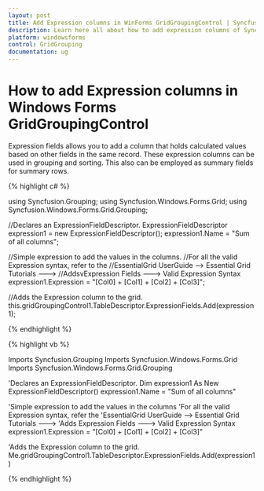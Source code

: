 ```yaml
---
layout: post
title: Add Expression columns in WinForms GridGroupingControl | Syncfusion
description: Learn here all about how to add expression columns of Syncfusion Windows Forms GridGroupingControl control and more.
platform: windowsforms
control: GridGrouping
documentation: ug
---
```


# How to add Expression columns in Windows Forms GridGroupingControl

Expression fields allows you to add a column that holds calculated values based on other fields in the same record. These expression columns can be used in grouping and sorting. This also can be employed as summary fields for summary rows.

 
{% highlight c# %}

using  Syncfusion.Grouping;
using  Syncfusion.Windows.Forms.Grid;
using  Syncfusion.Windows.Forms.Grid.Grouping;

//Declares an ExpressionFieldDescriptor.
ExpressionFieldDescriptor expression1 = new ExpressionFieldDescriptor();
expression1.Name = "Sum of all columns";

//Simple expression to add the values in the columns. 
//For all the valid Expression syntax, refer to the 
//EssentialGrid UserGuide --> Essential Grid Tutorials ---> 
//AddsvExpression Fields ---> Valid Expression Syntax 
expression1.Expression = "[Col0] + [Col1] + [Col2] + [Col3]";

//Adds the Expression column to the grid.
this.gridGroupingControl1.TableDescriptor.ExpressionFields.Add(expression1);

{% endhighlight  %}

{% highlight vb %}

Imports Syncfusion.Grouping
Imports Syncfusion.Windows.Forms.Grid
Imports Syncfusion.Windows.Forms.Grid.Grouping

'Declares an ExpressionFieldDescriptor.
Dim expression1 As New ExpressionFieldDescriptor()
expression1.Name = "Sum of all columns"

'Simple expression to add the values in the columns 
'For all the valid Expression syntax, refer the 
'EssentialGrid UserGuide --> Essential Grid Tutorials ---> 
'Adds Expression Fields ---> Valid Expression Syntax 
expression1.Expression = "[Col0] + [Col1] + [Col2] + [Col3]"

'Adds the Expression column to the grid.
Me.gridGroupingControl1.TableDescriptor.ExpressionFields.Add(expression1)

{% endhighlight  %}